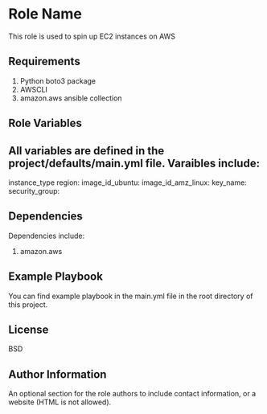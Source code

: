 Role Name
=========

This role is used to spin up EC2 instances on AWS

Requirements
------------

1. Python boto3 package
2. AWSCLI
3. amazon.aws ansible collection

Role Variables
--------------

All variables are defined in the project/defaults/main.yml file. Varaibles include:
---
instance_type
region:
image_id_ubuntu: 
image_id_amz_linux: 
key_name: 
security_group: 


Dependencies
------------
Dependencies include:
1. amazon.aws

Example Playbook
----------------

You can find example playbook in the main.yml file in the root directory of this project. 

License
-------

BSD

Author Information
------------------

An optional section for the role authors to include contact information, or a website (HTML is not allowed).
